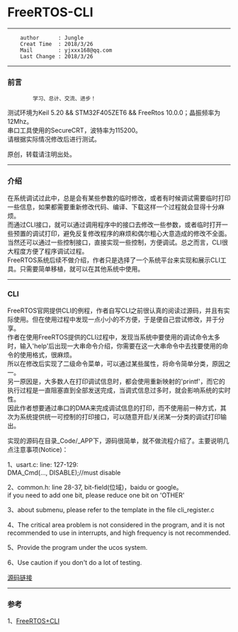 # FreeRTOS-CLI

---
        author      : Jungle
        Creat Time  : 2018/3/26
        Mail        : yjxxx168@qq.com
        Last Change : 2018/3/26

---
### 前言

```
        学习、总计、交流、进步！
```

测试环境为Keil 5.20 && STM32F405ZET6 && FreeRtos 10.0.0；晶振频率为12Mhz。<br />
串口工具使用的SecureCRT，波特率为115200。<br />
请根据实际情况修改后进行测试。<br />

原创，转载请注明出处。<br />

---
### 介绍

在系统调试过此中，总是会有某些参数的临时修改，或者有时候调试需要临时打印一些信息，如果都需要重新修改代码、编译、下载这样一个过程就会显得十分麻烦。<br />
而通过CLI接口，就可以通过调用程序中的接口去修改一些参数，或者临时打开一些预置的调试打印，避免反复修改程序的麻烦和偶尔粗心大意造成的修改不全面。<br />
当然还可以通过一些控制接口，直接实现一些控制，方便调试。总之而言，CLI很大程度方便了程序调试过程。<br />
FreeRTOS系统后续不做介绍，作者只是选择了一个系统平台来实现和展示CLI工具。只需要简单移植，就可以在其他系统中使用。<br />

<!-- more -->

---
### CLI

FreeRTOS官网提供CLI的例程，作者自写CLI之前很认真的阅读过源码，并且有实际使用。但在使用过程中发现一点小小的不方便，于是便自己尝试修改，并于分享。<br />
作者在使用FreeRTOS提供的CLI过程中，发现当系统中要使用的调试命令太多时，输入'help'后出现一大串命令介绍，你需要在这一大串命令中去找要使用的命令的使用格式，很麻烦。<br />
所以在修改后实现了二级命令菜单，可以通过某些属性，将命令简单分类，原因之一。<br />
另一原因是，大多数人在打印调试信息时，都会使用重新映射的'printf'，而它的执行过程是一直阻塞直到全部发送完成，当调式信息过多时，就会影响系统的实时性。<br />
因此作者想要通过串口的DMA来完成调试信息的打印，而不使用前一种方式，其次为系统提供统一可控制的打印接口，可以随意开启/关闭某一分类的调试打印输出。<br />

实现的源码在目录_Code/_APP下，源码很简单，就不做流程介绍了。主要说明几点注意事项(Notice)：<br />

1、usart.c: line: 127-129:<br />
    DMA_Cmd(..., DISABLE);//must disable

2、common.h: line 28-37, bit-field(位域)，baidu or google。<br />
    if you need to add one bit, please reduce one bit on 'OTHER'<br />

3、about submenu, please refer to the template in the file cli_register.c<br />

4、The critical area problem is not considered in the program, and it is not recommended to use in interrupts, and high frequency is not recommended.

5、Provide the program under the ucos system.

6、Use caution if you don't do a lot of testing.

[源码链接](https://github.com/jungleeee/FreeRTOS-CLI)

---
### 参考

1、[FreeRTOS+CLI](https://www.freertos.org/FreeRTOS-Plus/FreeRTOS_Plus_CLI/Download_FreeRTOS_Plus_CLI.shtml)
